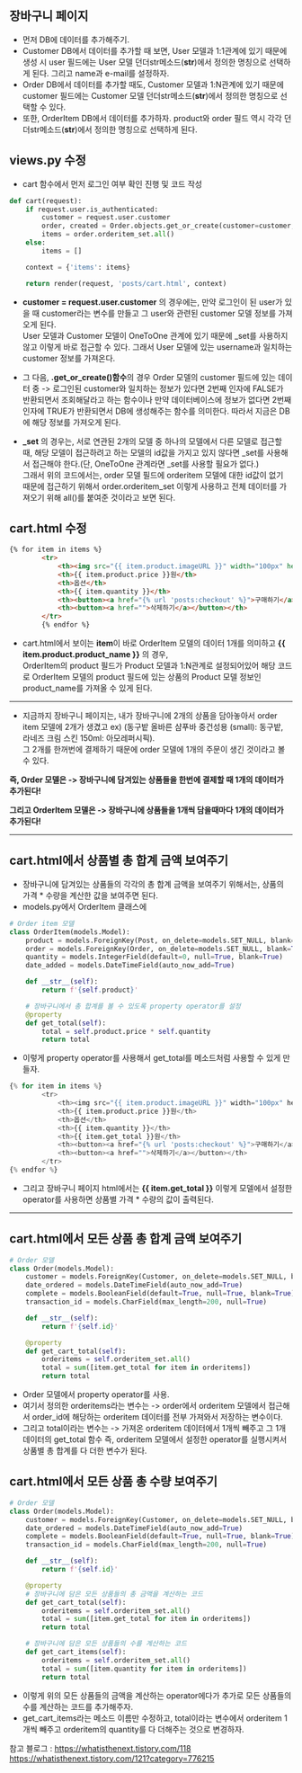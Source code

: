 ## 장바구니 페이지
- 먼저 DB에 데이터를 추가해주기. 
- Customer DB에서 데이터를 추가할 때 보면, User 모델과 1:1관계에 있기 때문에 생성 시 user 필드에는 User 모델 던더str메소드(__str__)에서 정의한 명칭으로 선택하게 된다. 그리고 name과 e-mail를 설정하자.
- Order DB에서 데이터를 추가할 때도, Customer 모델과 1:N관계에 있기 때문에 customer 필드에는 Customer 모델 던더str메소드(__str__)에서 정의한 명칭으로 선택할 수 있다. 
- 또한, OrderItem DB에서 데이터를 추가하자. product와 order 필드 역시 각각 던더str메소드(__str__)에서 정의한 명칭으로 선택하게 된다.


## views.py 수정



- cart 함수에서 먼저 로그인 여부 확인 진행 및 코드 작성
```python
def cart(request):
    if request.user.is_authenticated:
        customer = request.user.customer
        order, created = Order.objects.get_or_create(customer=customer, complete=False) 
        items = order.orderitem_set.all()
    else:
        items = []    

    context = {'items': items}

    return render(request, 'posts/cart.html', context)
```

- **customer = request.user.customer** 의 경우에는, 만약 로그인이 된 user가 있을 때 customer라는 변수를 만들고 그 user와 관련된 customer 모델 정보를 가져오게 된다.    
  User 모델과 Customer 모델이 OneToOne 관계에 있기 때문에 _set를 사용하지 않고 이렇게 바로 접근할 수 있다. 그래서 User 모델에 있는 username과 일치하는 customer 정보를 가져온다.

- 그 다음, **.get_or_create()함수**의 경우 Order 모델의 customer 필드에 있는 데이터 중 -> 로그인된 customer와 일치하는 정보가 있다면 2번째 인자에 FALSE가 반환되면서 조회해달라고 하는 함수이나 만약 데이터베이스에 정보가 없다면 2번째 인자에 TRUE가 반환되면서 DB에 생성해주는 함수를 의미한다. 따라서 지금은 DB에 해당 정보를 가져오게 된다.

- **_set** 의 경우는, 서로 연관된 2개의 모델 중 하나의 모델에서 다른 모델로 접근할 때, 해당 모델이 접근하려고 하는 모델의 id값을 가지고 있지 않다면 _set를 사용해서 접근해야 한다.(단, OneToOne 관계라면 _set를 사용할 필요가 없다.)   
  그래서 위의 코드에서는, order 모델 필드에 orderitem 모델에 대한 id값이 없기 때문에 접근하기 위해서 order.orderitem_set 이렇게 사용하고 전체 데이터를 가져오기 위해 all()를 붙여준 것이라고 보면 된다.



## cart.html 수정
```html
{% for item in items %}
        <tr>
            <th><img src="{{ item.product.imageURL }}" width="100px" height="100px">{{ item.product.product_name }}</th>
            <th>{{ item.product.price }}원</th>
            <th>옵션</th>
            <th>{{ item.quantity }}</th>
            <th><button><a href="{% url 'posts:checkout' %}">구매하기</a></button></th>
            <th><button><a href="">삭제하기</a></button></th>
        </tr>
        {% endfor %}
```

- cart.html에서 보이는 **item**이 바로 OrderItem 모델의 데이터 1개를 의미하고 **{{ item.product.product_name }}** 의 경우,   
  OrderItem의 product 필드가 Product 모델과 1:N관계로 설정되어있어 해당 코드로 OrderItem 모델의 product 필드에 있는 상품의 Product 모델 정보인 product_name를 가져올 수 있게 된다.  



* * *
- 지금까지 장바구니 페이지는, 내가 장바구니에 2개의 상품을 담아놓아서 order item 모델에 2개가 생겼고 ex) (동구밭 올바른 샴푸바 중건성용 (small): 동구밭, 라네즈 크림 스킨 150ml: 아모레퍼시픽).  
  그 2개를 한꺼번에 결제하기 때문에 order 모델에 1개의 주문이 생긴 것이라고 볼 수 있다.

**즉, Order 모델은 -> 장바구니에 담겨있는 상품들을 한번에 결제할 때 1개의 데이터가 추가된다!**

**그리고 OrderItem 모델은 -> 장바구니에 상품들을 1개씩 담을때마다 1개의 데이터가 추가된다!**

* * *

## cart.html에서 상품별 총 합계 금액 보여주기
- 장바구니에 담겨있는 상품들의 각각의 총 합계 금액을 보여주기 위해서는, 상품의 가격 * 수량을 계산한 값을 보여주면 된다.
- models.py에서 OrderItem 클래스에
```python
# Order item 모델
class OrderItem(models.Model):
    product = models.ForeignKey(Post, on_delete=models.SET_NULL, blank=True, null=True)
    order = models.ForeignKey(Order, on_delete=models.SET_NULL, blank=True, null=True)
    quantity = models.IntegerField(default=0, null=True, blank=True)
    date_added = models.DateTimeField(auto_now_add=True)

    def __str__(self):
        return f'{self.product}'

    # 장바구니에서 총 합계를 볼 수 있도록 property operator를 설정
    @property
    def get_total(self):
        total = self.product.price * self.quantity
        return total
```

- 이렇게 property operator를 사용해서 get_total를 메소드처럼 사용할 수 있게 만들자.

```python
{% for item in items %}
        <tr>
            <th><img src="{{ item.product.imageURL }}" width="100px" height="100px">{{ item.product.product_name }}</th>
            <th>{{ item.product.price }}원</th>
            <th>옵션</th>
            <th>{{ item.quantity }}</th>
            <th>{{ item.get_total }}원</th>
            <th><button><a href="{% url 'posts:checkout' %}">구매하기</a></button></th>
            <th><button><a href="">삭제하기</a></button></th>
        </tr>
{% endfor %}
```

- 그리고 장바구니 페이지 html에서는 **{{ item.get_total }}** 이렇게 모델에서 설정한 operator를 사용하면 상품별 가격 * 수량의 값이 출력된다.

* * *

## cart.html에서 모든 상품 총 합계 금액 보여주기
```python
# Order 모델
class Order(models.Model):
    customer = models.ForeignKey(Customer, on_delete=models.SET_NULL, blank=True, null=True)
    date_ordered = models.DateTimeField(auto_now_add=True)
    complete = models.BooleanField(default=True, null=True, blank=True)
    transaction_id = models.CharField(max_length=200, null=True)

    def __str__(self):
        return f'{self.id}'

    @property
    def get_cart_total(self):
        orderitems = self.orderitem_set.all()
        total = sum([item.get_total for item in orderitems])
        return total
```

- Order 모델에서 property operator를 사용.
- 여기서 정의한 orderitems라는 변수는 -> order에서 orderitem 모델에서 접근해서 order_id에 해당하는 orderitem 데이터를 전부 가져와서 저장하는 변수이다.
- 그리고 total이라는 변수는 -> 가져온 orderitem 데이터에서 1개씩 빼주고 그 1개 데이터의 get_total 함수 즉, orderitem 모델에서 설정한 operator를 실행시켜서 상품별 총 합계를 다 더한 변수가 된다.

## cart.html에서 모든 상품 총 수량 보여주기
```python
# Order 모델
class Order(models.Model):
    customer = models.ForeignKey(Customer, on_delete=models.SET_NULL, blank=True, null=True)
    date_ordered = models.DateTimeField(auto_now_add=True)
    complete = models.BooleanField(default=True, null=True, blank=True)
    transaction_id = models.CharField(max_length=200, null=True)

    def __str__(self):
        return f'{self.id}'

    @property
    # 장바구니에 담은 모든 상품들의 총 금액을 계산하는 코드
    def get_cart_total(self):
        orderitems = self.orderitem_set.all()
        total = sum([item.get_total for item in orderitems])
        return total

    # 장바구니에 담은 모든 상품들의 수를 계산하는 코드
    def get_cart_items(self):
        orderitems = self.orderitem_set.all()
        total = sum([item.quantity for item in orderitems])
        return total
```

- 이렇게 위의 모든 상품들의 금액을 계산하는 operator에다가 추가로 모든 상품들의 수를 계산하는 코드를 추가해주자.
- get_cart_items라는 메소드 이름만 수정하고, total이라는 변수에서 orderitem 1개씩 빼주고 orderitem의 quantity를 다 더해주는 것으로 변경하자. 


참고 블로그 : https://whatisthenext.tistory.com/118 https://whatisthenext.tistory.com/121?category=776215

